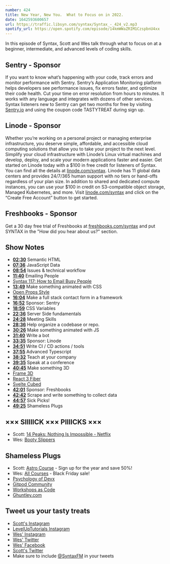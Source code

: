 ```yaml
---
number: 424
title: New Year, New You.  What to Focus on in 2022.
date: 1642593600657
url: https://traffic.libsyn.com/syntax/Syntax_-_424_v2.mp3
spotify_url: https://open.spotify.com/episode/14kmWWaZRIM1CzspbnU4xx
---
```


In this episode of Syntax, Scott and Wes talk through what to focus on at a beginner, intermediate, and advanced levels of coding skills.

## Sentry - Sponsor

If you want to know what’s happening with your code, track errors and monitor performance with Sentry. Sentry’s Application Monitoring platform helps developers see performance issues, fix errors faster, and optimize their code health. Cut your time on error resolution from hours to minutes. It works with any language and integrates with dozens of other services. Syntax listeners new to Sentry can get two months for  free by visiting [Sentry.io](https://sentry.io) and using the coupon code TASTYTREAT during sign up.

## Linode - Sponsor

Whether you’re working on a personal project or managing enterprise infrastructure, you deserve simple, affordable, and accessible cloud computing solutions that allow you to take your project to the next level. Simplify your cloud infrastructure with Linode’s Linux virtual machines and develop, deploy, and scale your modern applications faster and easier. Get started on Linode today with a $100 in free credit for listeners of Syntax. You can find all the details at [linode.com/syntax](https://linode.com/syntax). Linode has 11 global data centers and provides 24/7/365 human support with no tiers or hand-offs regardless of your plan size. In addition to shared and dedicated compute instances, you can use your $100 in credit on S3-compatible object storage, Managed Kubernetes, and more. Visit [linode.com/syntax](https://linode.com/syntax) and click on the “Create Free Account” button to get started.

## Freshbooks - Sponsor

Get a 30 day free trial of Freshbooks at [freshbooks.com/syntax](https://freshbooks.com/syntax) and put SYNTAX in the "How did you hear about us?" section.

## Show Notes

* **[02:30](#t=02:30)** Semantic HTML
* **[07:36](#t=07:36)** JavaScript Data
* **[08:54](#t=08:54)** Issues & technical workflow
* **[11:40](#t=11:40)** Emailing People
* [Syntax 117: How to Email Busy People](https://syntax.fm/show/117/hasty-treat-how-to-email-busy-people)
* **[13:49](#t=13:49)** Make something animated with CSS
* [Open Props Style](https://open-props.style)
* **[16:04](#t=16:04)** Make a full stack contact form in a framework
* **[16:52](#t=16:52)** Sponsor: Sentry
* **[18:59](#t=18:59)** CSS Variables
* **[22:36](#t=22:36)** Server Side fundamentals
* **[24:28](#t=24:28)** Meeting Skills
* **[28:36](#t=28:36)** Help organize a codebase or repo.
* **[30:26](#t=30:26)** Make something animated with JS
* **[31:40](#t=31:40)** Write a bot
* **[33:35](#t=33:35)** Sponsor: Linode
* **[34:51](#t=34:51)** Write CI / CD actions / tools
* **[37:55](#t=37:55)** Advanced Typescript
* **[38:32](#t=38:32)** Teach at your company
* **[39:35](#t=39:35)** Speak at a conference
* **[40:45](#t=40:45)** Make something 3D
* [Frame 3D](https://www.framer.com/docs/three-introduction/#:~:text=%203D%3A%20Introduction%20%201%20%0AOverview.%20Framer%20Motion,animation%20options%20as...%204%20%0AExamples.%20%20More%20)
* [React 3 Fiber](https://docs.pmnd.rs/react-three-fiber/getting-started/introduction)
* [Svelte Cubed](https://madewithsvelte.com/svelte-cubed)
* **[42:01](#t=42:01)** Sponsor: Freshbooks
* **[42:42](#t=42:42)** Scrape and write something to collect data
* **[44:57](#t=44:57)** Sick Picks!
* **[49:25](#t=49:25)** Shameless Plugs

## ××× SIIIIICK ××× PIIIICKS ×××

* Scott: [14 Peaks: Nothing Is Impossible - Netflix](https://www.netflix.com/browse/genre/840232?jbv=81464765)
* Wes: [Booty Slippers](https://amzn.to/3teDSYa)

## Shameless Plugs

* Scott: [Astro Course](https://www.leveluptutorials.com/pro) - Sign up for the year and save 50%!
* Wes: [All Courses](https://wesbos.com/courses/) - Black Friday sale!
* [Psychology of Devx](https://www.gitpod.io/blog/psychology-of-devx)
* [Gitpod Community](https://www.gitpod.io/community)
* [Workshops as Code](https://www.gitpod.io/blog/workshops-as-code)
* [Ghuntley.com](https://ghuntley.com)

## Tweet us your tasty treats

* [Scott's Instagram](https://www.instagram.com/stolinski/)
* [LevelUpTutorials Instagram](https://www.instagram.com/LevelUpTutorials/)
* [Wes' Instagram](https://www.instagram.com/wesbos/)
* [Wes' Twitter](https://twitter.com/wesbos)
* [Wes' Facebook](https://www.facebook.com/wesbos.developer)
* [Scott's Twitter](https://twitter.com/stolinski)
* Make sure to include [@SyntaxFM](https://twitter.com/SyntaxFM) in your tweets
